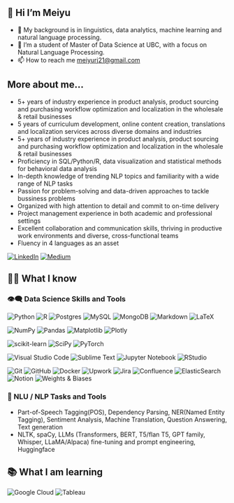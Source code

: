 ## 👋 Hi I’m Meiyu
- 👀 My background is in linguistics, data analytics, machine learning and natural language processing.
- 🌱 I’m a student of Master of Data Science at UBC, with a focus on Natural Language Processing. 
- 📫 How to reach me meiyurj21@gmail.com

## More about me...
- 5+ years of industry experience in product analysis, product sourcing and purchasing workflow optimization and localization in the wholesale & retail businesses
- 5 years of curriculum development, online content creation, translations and localization services across diverse domains and industries 
- 5+ years of industry experience in product analysis, product sourcing and purchasing workflow optimization and localization in the wholesale & retail businesses
- Proficiency in SQL/Python/R, data visualization and statistical methods for behavioral data analysis
- In-depth knowledge of trending NLP topics and familiarity with a wide range of NLP tasks
- Passion for problem-solving and data-driven approaches to tackle bussiness problems 
- Organized with high attention to detail and commit to on-time delivery 
- Project management experience in both academic and professional settings
- Excellent collaboration and communication skills, thriving in productive work environments and diverse, cross-functional teams
- Fluency in 4 languages as an asset


[![LinkedIn](https://img.shields.io/badge/linkedin-%230077B5.svg?style=for-the-badge&logo=linkedin&logoColor=white)](https://www.linkedin.com/in/meiyubrrj/) [![Medium](https://img.shields.io/badge/Medium-12100E?style=for-the-badge&logo=medium&logoColor=white)](https://meiyurj21.medium.com/)


<!---
MeiyuRJ/MeiyuRJ is a ✨ special ✨ repository because its `README.md` (this file) appears on your GitHub profile.
You can click the Preview link to take a look at your changes.
--->

## :woman_technologist:	What I know 
### :eye_speech_bubble:		Data Science Skills and Tools 

![Python](https://img.shields.io/badge/python-3670A0?style=for-the-badge&logo=python&logoColor=ffdd54) ![R](https://img.shields.io/badge/r-%23276DC3.svg?style=for-the-badge&logo=r&logoColor=white) ![Postgres](https://img.shields.io/badge/postgres-%23316192.svg?style=for-the-badge&logo=postgresql&logoColor=white) ![MySQL](https://img.shields.io/badge/mysql-%2300f.svg?style=for-the-badge&logo=mysql&logoColor=white) ![MongoDB](https://img.shields.io/badge/MongoDB-%234ea94b.svg?style=for-the-badge&logo=mongodb&logoColor=white) ![Markdown](https://img.shields.io/badge/markdown-%23000000.svg?style=for-the-badge&logo=markdown&logoColor=white) ![LaTeX](https://img.shields.io/badge/latex-%23008080.svg?style=for-the-badge&logo=latex&logoColor=white)

![NumPy](https://img.shields.io/badge/numpy-%23013243.svg?style=for-the-badge&logo=numpy&logoColor=white) ![Pandas](https://img.shields.io/badge/pandas-%23150458.svg?style=for-the-badge&logo=pandas&logoColor=white) ![Matplotlib](https://img.shields.io/badge/Matplotlib-%23ffffff.svg?style=for-the-badge&logo=Matplotlib&logoColor=black) ![Plotly](https://img.shields.io/badge/Plotly-%233F4F75.svg?style=for-the-badge&logo=plotly&logoColor=white)

![scikit-learn](https://img.shields.io/badge/scikit--learn-%23F7931E.svg?style=for-the-badge&logo=scikit-learn&logoColor=white) ![SciPy](https://img.shields.io/badge/SciPy-%230C55A5.svg?style=for-the-badge&logo=scipy&logoColor=%white) ![PyTorch](https://img.shields.io/badge/PyTorch-%23EE4C2C.svg?style=for-the-badge&logo=PyTorch&logoColor=white)

![Visual Studio Code](https://img.shields.io/badge/Visual%20Studio%20Code-0078d7.svg?style=for-the-badge&logo=visual-studio-code&logoColor=white) ![Sublime Text](https://img.shields.io/badge/sublime_text-%23575757.svg?style=for-the-badge&logo=sublime-text&logoColor=important) ![Jupyter Notebook](https://img.shields.io/badge/jupyter-%23FA0F00.svg?style=for-the-badge&logo=jupyter&logoColor=white)
 ![RStudio](https://img.shields.io/badge/RStudio-4285F4?style=for-the-badge&logo=rstudio&logoColor=white)


![Git](https://img.shields.io/badge/git-%23F05033.svg?style=for-the-badge&logo=git&logoColor=white) ![GitHub](https://img.shields.io/badge/github-%23121011.svg?style=for-the-badge&logo=github&logoColor=white) ![Docker](https://img.shields.io/badge/docker-%230db7ed.svg?style=for-the-badge&logo=docker&logoColor=white) ![Upwork](https://img.shields.io/badge/UpWork-6FDA44?style=for-the-badge&logo=Upwork&logoColor=white) ![Jira](https://img.shields.io/badge/jira-%230A0FFF.svg?style=for-the-badge&logo=jira&logoColor=white) ![Confluence](https://img.shields.io/badge/confluence-%23172BF4.svg?style=for-the-badge&logo=confluence&logoColor=white) ![ElasticSearch](https://img.shields.io/badge/-ElasticSearch-005571?style=for-the-badge&logo=elasticsearch) ![Notion](https://img.shields.io/badge/Notion-%23000000.svg?style=for-the-badge&logo=notion&logoColor=white) ![Weights & Biases](https://img.shields.io/badge/Weights_&_Biases-FFBE00?style=for-the-badge&logo=WeightsAndBiases&logoColor=white)



### :robot: NLU / NLP Tasks and Tools 	
- Part-of-Speech Tagging(POS), Dependency Parsing, NER(Named Entity Tagging), Sentiment Analysis, Machine Translation, Question Answering, Text generation 
- NLTK, spaCy, LLMs (Transformers, BERT, T5/flan T5, GPT family, Whisper, LLaMA/Alpaca) fine-tuning and prompt engineering, Huggingface

## :books: What I am learning 	

![Google Cloud](https://img.shields.io/badge/GoogleCloud-%234285F4.svg?style=for-the-badge&logo=google-cloud&logoColor=white) ![Tableau](https://img.shields.io/badge/Tableau-E97627?style=for-the-badge&logo=Tableau&logoColor=white)






